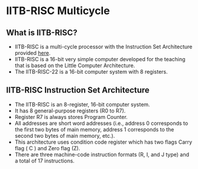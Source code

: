 # IITB-RISC Multicycle
## What is IITB-RISC?
- IITB-RISC is a multi-cycle processor with the Instruction Set Architecture provided [here](https://github.com/kalpitborkar/IITB-RISC-Multicycle/tree/main/Microprocessor%20Instruction%20Set%20Architecture).
- IITB-RISC is a 16-bit very simple computer developed for the teaching that is based on the Little Computer Architecture.
- The IITB-RISC-22 is a 16-bit computer system with 8 registers.

## IITB-RISC Instruction Set Architecture
- The IITB-RISC is an 8-register, 16-bit computer system.
- It has 8 general-purpose registers (R0 to R7).
- Register R7 is always stores Program Counter.
- All addresses are short word addresses (i.e., address 0 corresponds to the first two bytes of main memory, address 1 corresponds to the second two bytes of main memory, etc.).
- This architecture uses condition code register which has two flags Carry flag ( C ) and Zero flag (Z).
- There are three machine-code instruction formats (R, I, and J type) and a total of 17 instructions.
